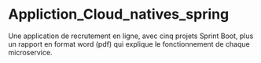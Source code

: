 # Appliction_Cloud_natives_spring
 Une application de recrutement en ligne, avec cinq projets Sprint Boot, plus un rapport en format word (pdf) qui explique le fonctionnement de chaque microservice.    
